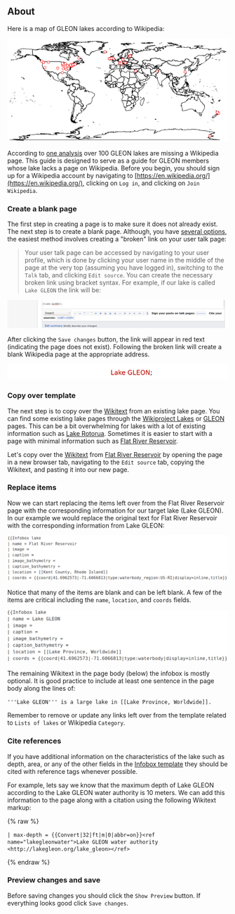 ## About

Here is a map of GLEON lakes according to Wikipedia:

![gleon wikipedia map](images/gleon_wikipedia.png)

According to [one analysis](https://gist.github.com/jsta/e486f337be6d5bcdb3aeb1335959de52) over 100 GLEON lakes are missing a Wikipedia page. This guide is designed to serve as a guide for GLEON members whose lake lacks a page on Wikipedia. Before you begin, you should sign up for a Wikipedia account by navigating to [https://en.wikipedia.org/](https://en.wikipedia.org/), clicking on `Log in`, and clicking on `Join Wikipedia`.

### Create a blank page

The first step in creating a page is to make sure it does not already exist. The next step is to create a blank page. Although, you have [several options](https://en.wikipedia.org/wiki/Wikipedia:How_to_create_a_page), the easiest method involves creating a "broken" link on your user talk page:

> Your user talk page can be accessed by navigating to your user profile, which is done by clicking your user name in the middle of the page at the very top (assuming you have logged in), switching to the `Talk` tab, and clicking `Edit source`. You can create the necessary broken link using bracket syntax. For example, if our lake is called `Lake GLEON` the link will be:

![link code](images/link_code.png)

After clicking the `Save changes` button, the link will appear in red text (indicating the page does not exist). Following the broken link will create a blank Wikipedia page at the appropriate address.

![link render](images/link_render.png)

### Copy over template

The next step is to copy over the [Wikitext](https://en.wikipedia.org/wiki/Help:Wikitext) from an existing lake page. You can find some existing lake pages through the [Wikiproject Lakes](https://en.wikipedia.org/wiki/Wikipedia:WikiProject_Lakes) or [GLEON](https://en.wikipedia.org/wiki/Global_Lake_Ecological_Observatory_Network) pages. This can be a bit overwhelming for lakes with a lot of existing information such as [Lake Rotorua](https://en.wikipedia.org/wiki/Lake_Rotorua). Sometimes it is easier to start with a page with minimal information such as [Flat River Reservoir](https://en.wikipedia.org/wiki/Flat_River_Reservoir).

Let's copy over the [Wikitext](https://en.wikipedia.org/wiki/Help:Wikitext) from [Flat River Reservoir](https://en.wikipedia.org/wiki/Flat_River_Reservoir) by opening the page in a new browser tab, navigating to the `Edit source` tab, copying the Wikitext, and pasting it into our new page.

### Replace items

Now we can start replacing the items left over from the Flat River Reservoir page with the corresponding information for our target lake (Lake GLEON). In our example we would replace the original text for Flat River Reservoir with the corresponding information from Lake GLEON:

![template wikitext](images/template_wikitext.png)

Notice that many of the items are blank and can be left blank. A few of the items are critical including the `name`, `location`, and `coords` fields.

![template wikitext edited](images/template_wikitext_edited.png)

The remaining Wikitext in the page body (below) the infobox is mostly optional. It is good practice to include at least one sentence in the page body along the lines of:

```
'''Lake GLEON''' is a large lake in [[Lake Province, Worldwide]].
```

Remember to remove or update any links left over from the template related to `Lists of lakes` or Wikipedia `Category`.

### Cite references

If you have additional information on the characteristics of the lake such as depth, area, or any of the other fields in the [Infobox template](https://en.wikipedia.org/wiki/Template:Infobox_body_of_water) they should be cited with reference tags whenever possible. 

For example, lets say we know that the maximum depth of Lake GLEON according to the Lake GLEON water authority is 10 meters. We can add this information to the page along with a citation using the following Wikitext markup:

{% raw %}
```
| max-depth = {{Convert|32|ft|m|0|abbr=on}}<ref name="lakegleonwater">Lake GLEON water authority <http://lakegleon.org/lake_gleon></ref>
```
{% endraw %}

### Preview changes and save

Before saving changes you should click the `Show Preview` button. If everything looks good click `Save changes`.
